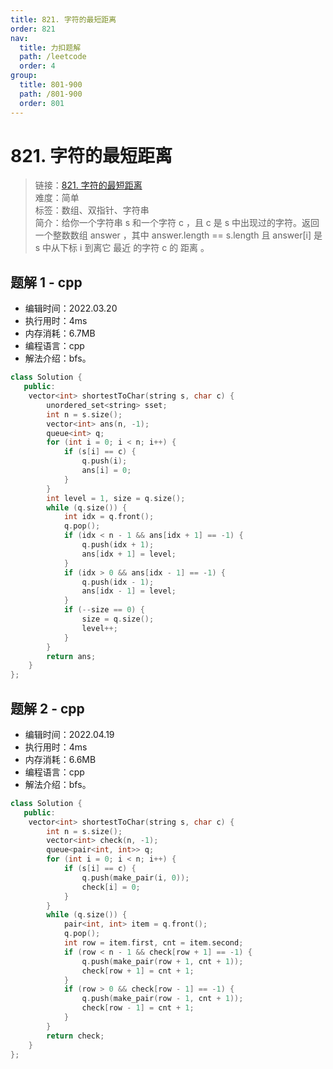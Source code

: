 ```yaml
---
title: 821. 字符的最短距离
order: 821
nav:
  title: 力扣题解
  path: /leetcode
  order: 4
group:
  title: 801-900
  path: /801-900
  order: 801
---
```


# 821. 字符的最短距离

> 链接：[821. 字符的最短距离](https://leetcode-cn.com/problems/shortest-distance-to-a-character/)  
> 难度：简单  
> 标签：数组、双指针、字符串  
> 简介：给你一个字符串 s 和一个字符 c ，且 c 是 s 中出现过的字符。返回一个整数数组 answer ，其中 answer.length == s.length 且 answer[i] 是 s 中从下标 i 到离它 最近 的字符 c 的 距离 。

## 题解 1 - cpp

- 编辑时间：2022.03.20
- 执行用时：4ms
- 内存消耗：6.7MB
- 编程语言：cpp
- 解法介绍：bfs。

```cpp
class Solution {
   public:
    vector<int> shortestToChar(string s, char c) {
        unordered_set<string> sset;
        int n = s.size();
        vector<int> ans(n, -1);
        queue<int> q;
        for (int i = 0; i < n; i++) {
            if (s[i] == c) {
                q.push(i);
                ans[i] = 0;
            }
        }
        int level = 1, size = q.size();
        while (q.size()) {
            int idx = q.front();
            q.pop();
            if (idx < n - 1 && ans[idx + 1] == -1) {
                q.push(idx + 1);
                ans[idx + 1] = level;
            }
            if (idx > 0 && ans[idx - 1] == -1) {
                q.push(idx - 1);
                ans[idx - 1] = level;
            }
            if (--size == 0) {
                size = q.size();
                level++;
            }
        }
        return ans;
    }
};
```
## 题解 2 - cpp
- 编辑时间：2022.04.19
- 执行用时：4ms
- 内存消耗：6.6MB
- 编程语言：cpp
- 解法介绍：bfs。
```cpp
class Solution {
   public:
    vector<int> shortestToChar(string s, char c) {
        int n = s.size();
        vector<int> check(n, -1);
        queue<pair<int, int>> q;
        for (int i = 0; i < n; i++) {
            if (s[i] == c) {
                q.push(make_pair(i, 0));
                check[i] = 0;
            }
        }
        while (q.size()) {
            pair<int, int> item = q.front();
            q.pop();
            int row = item.first, cnt = item.second;
            if (row < n - 1 && check[row + 1] == -1) {
                q.push(make_pair(row + 1, cnt + 1));
                check[row + 1] = cnt + 1;
            }
            if (row > 0 && check[row - 1] == -1) {
                q.push(make_pair(row - 1, cnt + 1));
                check[row - 1] = cnt + 1;
            }
        }
        return check;
    }
};
```
